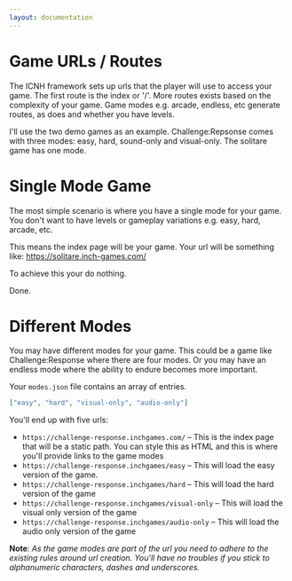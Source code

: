 ```yaml
---
layout: documentation
---
```

# Game URLs / Routes
The ICNH framework sets up urls that the player will use to access your game. The first route is the index or '/'. More routes exists based on the complexity of your game. Game modes e.g. arcade, endless, etc generate routes, as does and whether you have levels.

I'll use the two demo games as an example. Challenge:Repsonse comes with three modes: easy, hard, sound-only and visual-only. The solitare game has one mode.

# Single Mode Game
The most simple scenario is where you have a single mode for your game. You don't want to have levels or gameplay variations e.g. easy, hard, arcade, etc.

This means the index page will be your game. Your url will be something like: https://solitare.inch-games.com/

To achieve this your do nothing.

Done.


# Different Modes
You may have different modes for your game. This could be a game like Challenge:Response where there are four modes. Or you may have an endless mode where the ability to endure becomes more important.

Your `modes.json` file contains an array of entries.

~~~json
["easy", "hard", "visual-only", "audio-only"]
~~~

You'll end up with five urls:

- `https://challenge-response.inchgames.com/` – This is the index page that will be a static path. You can style this as HTML and this is where you'll provide links to the game modes
- `https://challenge-response.inchgames/easy` – This will load the easy version of the game.
- `https://challenge-response.inchgames/hard` – This will load the hard version of the game
- `https://challenge-response.inchgames/visual-only` – This will load the visual only version of the game
- `https://challenge-response.inchgames/audio-only` – This will load the audio only version of the game

**Note**: *As the game modes are part of the url you need to adhere to the existing rules around url creation. You'll have no troubles if you stick to alphanumeric characters, dashes and underscores.*